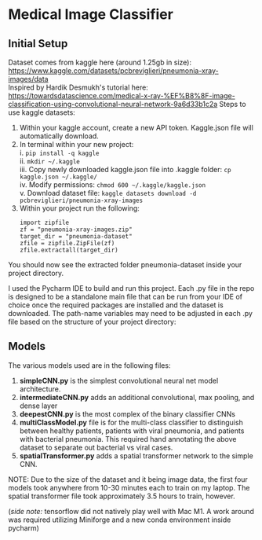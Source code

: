 # Medical Image Classifier
## Initial Setup
Dataset comes from kaggle here (around 1.25gb in size): https://www.kaggle.com/datasets/pcbreviglieri/pneumonia-xray-images/data  
Inspired by Hardik Desmukh's tutorial here: https://towardsdatascience.com/medical-x-ray-%EF%B8%8F-image-classification-using-convolutional-neural-network-9a6d33b1c2a
Steps to use kaggle datasets:
1. Within your kaggle account, create a new API token. Kaggle.json file will automatically download.  
2. In terminal within your new project:  
    i. `pip install -q kaggle`    
    ii. `mkdir ~/.kaggle`  
    iii. Copy newly downloaded kaggle.json file into .kaggle folder: `cp kaggle.json ~/.kaggle/`  
    iv. Modify permissions: `chmod 600 ~/.kaggle/kaggle.json`  
    v. Download dataset file: `kaggle datasets download -d pcbreviglieri/pneumonia-xray-images`  
3. Within your project run the following:  
    ```
    import zipfile
    zf = "pneumonia-xray-images.zip"
    target_dir = "pneumonia-dataset"
    zfile = zipfile.ZipFile(zf)
    zfile.extractall(target_dir)
    ```
You should now see the extracted folder pneumonia-dataset inside your project directory.

I used the Pycharm IDE to build and run this project. Each .py file in the repo is designed to be a standalone main file that can be run from your IDE of choice once the required packages are installed and the dataset is downloaded. The path-name variables may need to be adjusted in each .py file based on the structure of your project directory:

## Models
The various models used are in the following files:  
1. **simpleCNN.py** is the simplest convolutional neural net model architecture.  
2. **intermediateCNN.py** adds an additional convolutional, max pooling, and dense layer  
3. **deepestCNN.py** is the most complex of the binary classifier CNNs  
4. **multiClassModel.py** file is for the multi-class classifier to distinguish between healthy patients, patients with viral pneumonia, and patients with bacterial pneumonia. This required hand annotating the above dataset to separate out bacterial vs viral cases.  
5. **spatialTransformer.py** adds a spatial transformer network to the simple CNN.  

NOTE: Due to the size of the dataset and it being image data, the first four models took anywhere from 10-30 minutes each to train on my laptop. The spatial transformer file took approximately 3.5 hours to train, however.

(*side note:* tensorflow did not natively play well with Mac M1. A work around was required utilizing Miniforge and a new conda environment inside pycharm)
